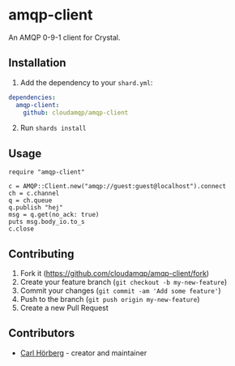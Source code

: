 # amqp-client

An AMQP 0-9-1 client for Crystal.

## Installation

1. Add the dependency to your `shard.yml`:
```yaml
dependencies:
  amqp-client:
    github: cloudamqp/amqp-client
```
2. Run `shards install`

## Usage

```crystal
require "amqp-client"

c = AMQP::Client.new("amqp://guest:guest@localhost").connect
ch = c.channel
q = ch.queue
q.publish "hej"
msg = q.get(no_ack: true)
puts msg.body_io.to_s
c.close
```

## Contributing

1. Fork it (<https://github.com/cloudamqp/amqp-client/fork>)
2. Create your feature branch (`git checkout -b my-new-feature`)
3. Commit your changes (`git commit -am 'Add some feature'`)
4. Push to the branch (`git push origin my-new-feature`)
5. Create a new Pull Request

## Contributors

- [Carl Hörberg](https://github.com/carlhoerberg) - creator and maintainer
